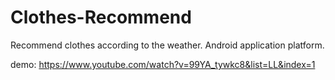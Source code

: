 # Clothes-Recommend
Recommend clothes according to the weather. Android application platform.

demo: https://www.youtube.com/watch?v=99YA_tywkc8&list=LL&index=1
